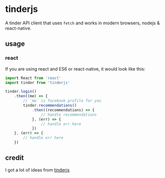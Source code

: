 # tinderjs

A tinder API client that uses `fetch` and works in modern browsers, nodejs & react-native.

## usage

### react

If you are using react and ES6 or react-native, it would look like this:

```js
import React from 'react'
import tinder from 'tinderjs'

tinder.login()
    .then((me) => {
        // `me` is facebook profile for you
        tinder.recommendations()
            .then((recommendations) => {
                // handle recommendations
            }, (err) => {
                // handle err here
            })
    }, (err) => {
        // handle err here
    })

```



## credit

I got a lot of ideas from [tinderjs](https://github.com/alkawryk/tinderjs)